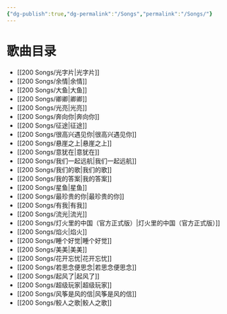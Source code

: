 ```yaml
---
{"dg-publish":true,"dg-permalink":"/Songs","permalink":"/Songs/"}
---
```


# 歌曲目录


- [[200 Songs/光字片\|光字片]]
- [[200 Songs/余情\|余情]]
- [[200 Songs/大鱼\|大鱼]]
- [[200 Songs/卿卿\|卿卿]]
- [[200 Songs/光亮\|光亮]]
- [[200 Songs/奔向你\|奔向你]]
- [[200 Songs/征途\|征途]]
- [[200 Songs/很高兴遇见你\|很高兴遇见你]]
- [[200 Songs/悬崖之上\|悬崖之上]]
- [[200 Songs/意犹在\|意犹在]]
- [[200 Songs/我们一起远航\|我们一起远航]]
- [[200 Songs/我们的歌\|我们的歌]]
- [[200 Songs/我的答案\|我的答案]]
- [[200 Songs/星鱼\|星鱼]]
- [[200 Songs/最珍贵的你\|最珍贵的你]]
- [[200 Songs/有我\|有我]]
- [[200 Songs/流光\|流光]]
- [[200 Songs/灯火里的中国（官方正式版）\|灯火里的中国（官方正式版）]]
- [[200 Songs/焰火\|焰火]]
- [[200 Songs/睡个好觉\|睡个好觉]]
- [[200 Songs/美美\|美美]]
- [[200 Songs/花开忘忧\|花开忘忧]]
- [[200 Songs/若思念便思念\|若思念便思念]]
- [[200 Songs/起风了\|起风了]]
- [[200 Songs/超级玩家\|超级玩家]]
- [[200 Songs/风筝是风的信\|风筝是风的信]]
- [[200 Songs/鲛人之歌\|鲛人之歌]]

